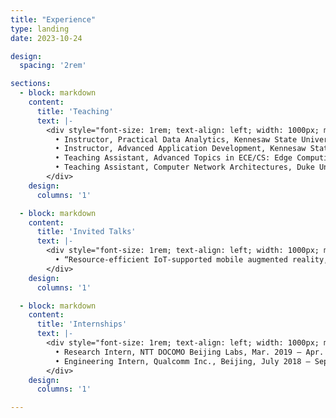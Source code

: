 ```yaml
---
title: "Experience"
type: landing
date: 2023-10-24

design:
  spacing: '2rem'

sections:
  - block: markdown
    content:
      title: 'Teaching'
      text: |-
        <div style="font-size: 1rem; text-align: left; width: 1000px; margin: 0 auto;">
          • Instructor, Practical Data Analytics, Kennesaw State University, Spring 2025<br>
          • Instructor, Advanced Application Development, Kennesaw State University, Fall 2024<br>
          • Teaching Assistant, Advanced Topics in ECE/CS: Edge Computing, Duke University, Spring 2023<br>
          • Teaching Assistant, Computer Network Architectures, Duke University, Fall 2021
        </div>
    design:
      columns: '1'

  - block: markdown
    content:
      title: 'Invited Talks'
      text: |-
        <div style="font-size: 1rem; text-align: left; width: 1000px; margin: 0 auto;">
          • “Resource-efficient IoT-supported mobile augmented reality,” Invited talk at Hitachi R&D, Oct. 2022
        </div>
    design:
      columns: '1'

  - block: markdown
    content:
      title: 'Internships'
      text: |-
        <div style="font-size: 1rem; text-align: left; width: 1000px; margin: 0 auto;">
          • Research Intern, NTT DOCOMO Beijing Labs, Mar. 2019 – Apr. 2019<br>
          • Engineering Intern, Qualcomm Inc., Beijing, July 2018 – Sept. 2018
        </div>
    design:
      columns: '1'

---
```

<style>
  nav a,
  .menu a,
  .site-nav a {
    color: #0F52BA !important;
  }
</style>